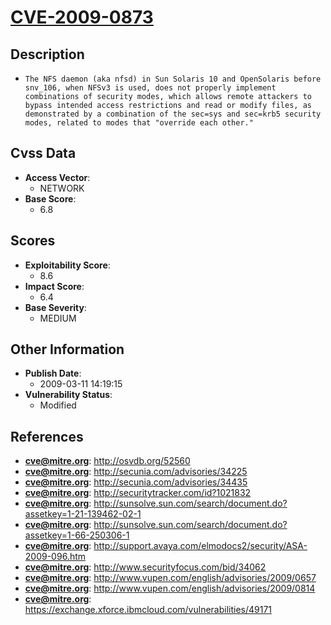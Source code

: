
# [CVE-2009-0873](https://cve.mitre.org/cgi-bin/cvename.cgi?name=CVE-2009-0873)

## Description

- `The NFS daemon (aka nfsd) in Sun Solaris 10 and OpenSolaris before snv_106, when NFSv3 is used, does not properly implement combinations of security modes, which allows remote attackers to bypass intended access restrictions and read or modify files, as demonstrated by a combination of the sec=sys and sec=krb5 security modes, related to modes that "override each other."`

## Cvss Data

- **Access Vector**:
  - NETWORK
- **Base Score**:
  - 6.8

## Scores

- **Exploitability Score**:
  - 8.6
- **Impact Score**:
  - 6.4
- **Base Severity**:
  - MEDIUM

## Other Information

- **Publish Date**:
  - 2009-03-11 14:19:15
- **Vulnerability Status**:
  - Modified

## References

- **cve@mitre.org**: http://osvdb.org/52560
- **cve@mitre.org**: http://secunia.com/advisories/34225
- **cve@mitre.org**: http://secunia.com/advisories/34435
- **cve@mitre.org**: http://securitytracker.com/id?1021832
- **cve@mitre.org**: http://sunsolve.sun.com/search/document.do?assetkey=1-21-139462-02-1
- **cve@mitre.org**: http://sunsolve.sun.com/search/document.do?assetkey=1-66-250306-1
- **cve@mitre.org**: http://support.avaya.com/elmodocs2/security/ASA-2009-096.htm
- **cve@mitre.org**: http://www.securityfocus.com/bid/34062
- **cve@mitre.org**: http://www.vupen.com/english/advisories/2009/0657
- **cve@mitre.org**: http://www.vupen.com/english/advisories/2009/0814
- **cve@mitre.org**: https://exchange.xforce.ibmcloud.com/vulnerabilities/49171

